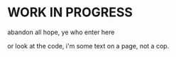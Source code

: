 # WORK IN PROGRESS

abandon all hope, ye who enter here

or look at the code, i'm some text on a page, not a cop.
